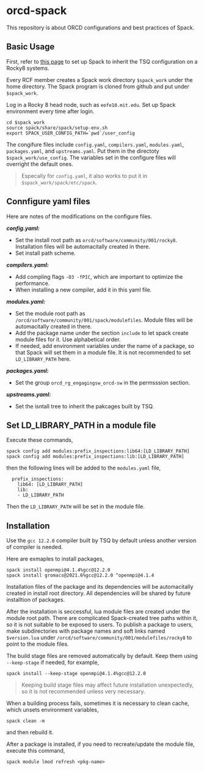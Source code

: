 
# orcd-spack
This repository is about ORCD configurations and best practices of Spack. 


## Basic Usage

First, refer to [this page](https://mit-orcd.github.io/orcd-docs-previews/PR/PR29/recipes/spack-basics/) to set up Spack to inherit the TSQ configuration on a Rocky8 systems.

Every RCF member creates a Spack work directory `$spack_work` under the home directory. The Spack program is cloned from github and put under `$spack_work`.

Log in a Rocky 8 head node, such as `eofe10.mit.edu`. Set up Spack environment every time after login.
```
cd $spack_work
source spack/share/spack/setup-env.sh
export SPACK_USER_CONFIG_PATH=`pwd`/user_config
```

The congifure files include `config.yaml`, `compilers.yaml`, `modules.yaml`, `packages.yaml`, and `upstreams.yaml`. Put them in the directoty `$spack_work/use_config`. The variables set in the configure files will overright the default ones. 

> Especally for `config.yaml`, it also works to put it in `$spack_work/spack/etc/spack`.


## Connfigure yaml files

Here are notes of the modifications on the configure files.

***config.yaml:***
* Set the install root path as `orcd/software/community/001/rocky8`. Installation files will be automacitally created in there. 
* Set install path scheme.

***compilers.yaml:***
* Add compling flags `-O3 -fPIC`, which are important to optimize the performance.
* When installing a new compiler, add it in this yaml file.

***modules.yaml:***
* Set the module root path as `/orcd/software/community/001/spack/modulefiles`. Module files will be automacitally created in there. 
* Add the package name under the section `include` to let spack create module files for it. Use alphabetical order.
* If needed, add environment variables under the name of a package, so that Spack will set them in a module file. It is not recommended to set `LD_LIBRARY_PATH` here.

***packages.yaml:***
* Set the group `orcd_rg_engagingsw_orcd-sw` in the permsssion section.

***upstreams.yaml:***
* Set the isntall tree to inherit the pakcages built by TSQ.
  

## Set LD_LIBRARY_PATH in a module file

Execute these commands,
```
spack config add modules:prefix_inspections:lib64:[LD_LIBRARY_PATH]
spack config add modules:prefix_inspections:lib:[LD_LIBRARY_PATH]
```
then the following lines will be added to the `modules.yaml` file,
```
  prefix_inspections:
    lib64: [LD_LIBRARY_PATH]
    lib:
    - LD_LIBRARY_PATH
```
Then the `LD_LIBRARY_PATH` will be set in the module file.


##  Installation

Use the `gcc 12.2.0` compiler built by TSQ by default unless another version of compiler is needed. 

Here are exmaples to install packages,
```
spack install openmpi@4.1.4%gcc@12.2.0
spack install gromacs@2021.6%gcc@12.2.0 ^openmpi@4.1.4
```

Installation files of the package and its dependencies will be automacitally created in install root directory. All dependencies will be shared by future installtion of packages. 

After the installation is seccessful, lua module files are created under the module root path. There are complicated Spack-created tree paths within it, so it is not suitable to be exposed to users. To publish a package to users, make subdirectories with package names and soft links named `$version.lua` under `/orcd/software/community/001/modulefiles/rocky8` to point to the module files. 

The build stage files are removed automatically by default. Keep them using `--keep-stage` if needed, for example,
```
spack install --keep-stage openmpi@4.1.4%gcc@12.2.0
```

> Keeping build stage files may affect future installation unexpectedly, so it is not recommended unless very necessary. 

When a building process fails, sometimes it is necessary to clean cache, which unsets environment variables,
```
spack clean -m
```
and then rebuild it.

After a package is installed, if you need to recreate/update the module file, execute this command, 
```
spack module lmod refresh <pkg-name>
```



